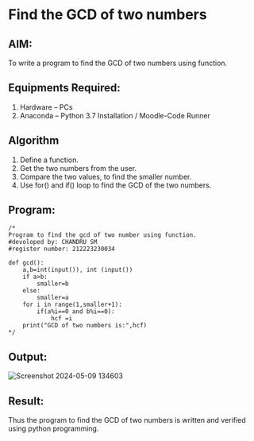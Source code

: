 # Find the GCD of two numbers

## AIM:
To write a program to find the GCD of two numbers using function.

## Equipments Required:
1. Hardware – PCs
2. Anaconda – Python 3.7 Installation / Moodle-Code Runner

## Algorithm
1. Define a function.
2. Get the two numbers from the user.
3. Compare the two values, to find the smaller number.
4. Use for() and if() loop to find the GCD of the two numbers.

## Program:
```
/*
Program to find the gcd of two number using function.
#devoloped by: CHANDRU SM
#register number: 212223230034

def gcd():
    a,b=int(input()), int (input())
    if a>b:
        smaller=b
    else:
        smaller=a
    for i in range(1,smaller+1):
        if(a%i==0 and b%i==0):
            hcf =i
    print("GCD of two numbers is:",hcf)  
*/
```

## Output:

![Screenshot 2024-05-09 134603](https://github.com/Chandru0711/GCD-of-two-numbers/assets/144979368/1729b141-5a0a-44a1-b1ec-5e15d95cea18)


## Result:
Thus the program to find the GCD of two numbers is written and verified using python programming.
